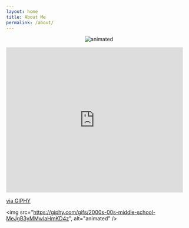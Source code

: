 ```yaml
---
layout: home
title: About Me
permalink: /about/
---
```


<p align=center> 
  <img src="https://giphy.com/embed/MeJgB3yMMwIaHmKD4z" alt="animated" />
</p>

<iframe src="https://giphy.com/embed/MeJgB3yMMwIaHmKD4z" width="480" height="394" frameBorder="0" class="giphy-embed" allowFullScreen></iframe><p><a href="https://giphy.com/gifs/2000s-00s-middle-school-MeJgB3yMMwIaHmKD4z">via GIPHY</a></p>

<img src="https://giphy.com/gifs/2000s-00s-middle-school-MeJgB3yMMwIaHmKD4z", alt="animated" />
